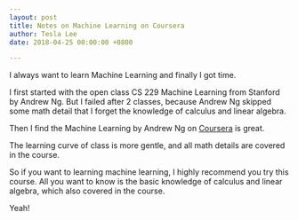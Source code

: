 ```yaml
---
layout: post
title: Notes on Machine Learning on Coursera
author: Tesla Lee
date: 2018-04-25 00:00:00 +0800

---
```


I always want to learn Machine Learning and finally I got time.

I first started with the open class CS 229 Machine Learning from Stanford by Andrew Ng. But I failed after 2 classes, because Andrew Ng skipped some math detail that I forget the knowledge of calculus and linear algebra.

Then I find the Machine Learning by Andrew Ng on [Coursera](http://www.coursera.com/) is great.

The learning curve of class is more gentle, and all math details are covered in the course.

So if you want to learning machine learning, I highly recommend you try this course. All you want to know is the basic knowledge of calculus and linear algebra, which also covered in the course.

Yeah!

